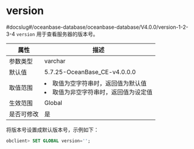 version 
============================
#docslug#/oceanbase-database/oceanbase-database/V4.0.0/version-1-2-3-4
`version` 用于查看服务器的版本号。


| **属性** | **描述**  |
|--------|---------|
| 参数类型   | varchar |
| 默认值    | 5.7.25-OceanBase_CE-v4.0.0.0  |
| 取值范围   | <li>取值为空字符串时，返回值为默认值<li>取值为非空字符串时，返回值为设定值    |
| 生效范围   | Global  |
| 是否可修改  | 是       |

将版本号设置成默认版本号，示例如下：
```sql
obclient> SET GLOBAL version='';
```
